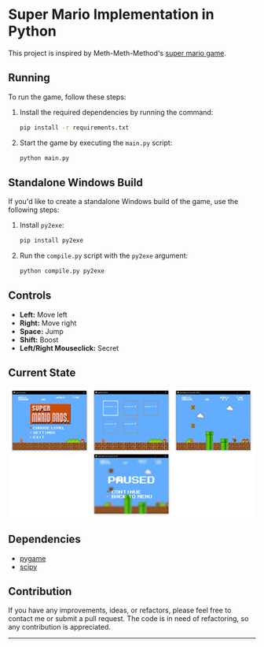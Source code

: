 # Super Mario Implementation in Python

This project is inspired by Meth-Meth-Method's [super mario game](https://github.com/meth-meth-method/super-mario/).

## Running

To run the game, follow these steps:

1. Install the required dependencies by running the command:

   ```bash
   pip install -r requirements.txt
   ```

2. Start the game by executing the `main.py` script:

   ```bash
   python main.py
   ```

## Standalone Windows Build

If you'd like to create a standalone Windows build of the game, use the following steps:

1. Install `py2exe`:

   ```bash
   pip install py2exe
   ```

2. Run the `compile.py` script with the `py2exe` argument:

   ```bash
   python compile.py py2exe
   ```

## Controls

- **Left:** Move left
- **Right:** Move right
- **Space:** Jump
- **Shift:** Boost
- **Left/Right Mouseclick:** Secret

## Current State

![Current State](img/pics.png "Current State")

## Dependencies

- [pygame](https://www.pygame.org/)
- [scipy](https://www.scipy.org/)

## Contribution

If you have any improvements, ideas, or refactors, please feel free to contact me or submit a pull request. The code is in need of refactoring, so any contribution is appreciated.

---